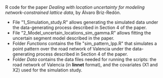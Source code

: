 R code for the paper *Dealing with location uncertainty for modeling network-constrained lattice data*, by Álvaro Briz-Redón.

- File "1_Simulation_study.R" allows generating the simulated data under the data-generating process described in Section 4 of the paper.
- File "2_Model_uncertain_locations_sim_gamma.R" allows fitting the uncertain segment model described in the paper.
- Folder *Functions* contains the file "sim_pattern_lpp.R" that simulates a point pattern over the road network of Valencia under the data-generating process described in Section 4 of the paper.
- Folder *Data* contains the data files needed for running the scripts: the road network of Valencia (in **linnet** format), and the covariates (X1 and X2) used for the simulation study.
